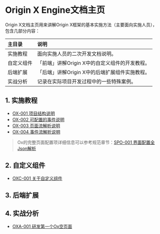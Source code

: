 # Origin X Engine文档主页

Origin X文档主页用来讲解Origin X框架的基本实施方法（主要面向实施人员），包含几部分内容：

| 主目录 | 说明 |
| :--- | :--- |
| 实施教程 | 面向实施人员的二次开发文档说明。 |
| 自定义组件 | 「前端」讲解Origin X中的自定义组件的开发教程。 |
| 后端扩展 | 「后端」讲解Origin X中的后端扩展组件实施教程。 |
| 实战分析 | 记录在实际项目开发过程中的一些特殊案例。 |

## 1. 实施教程

* [OX-001 项目结构说明](/origin-x-engine/1-oxshi-shi-jiao-cheng/ox-001-origin-x-uixiang-mu-jie-gou-shuo-ming.html)
* [OX-002 可配置的事件说明](/origin-x-engine/1-oxshi-shi-jiao-cheng/ox-002-origin-xzhong-ke-pei-zhi-de-shi-jian-shuo-ming.html)
* [OX-003 页面流解析说明](/origin-x-engine/1-oxshi-shi-jiao-cheng/ox-003-ye-mian-liu-jie-xi-shuo-ming.html)
* [OX-004 事件流解析说明](/origin-x-engine/1-oxshi-shi-jiao-cheng/ox-004-shi-jian-liu-jie-xi-shuo-ming.html)

> Ox的完整页面配置项详细信息可以参考规范章节：[SPO-001 界面配置全Json解析](/specification/3-origin-xgui-fan/spo-001-jie-mian-pei-zhi-quan-json-jie-xi.md)

## 2. 自定义组件

* [OXC-001 关于自定义组件](/origin-x-engine/2-oxzi-ding-yi-zu-jian/oxc-001-guan-yu-zi-ding-yi-zu-jian.html)

## 3. 后端扩展

## 4. 实战分析

* [OXA-001 研发第一个Ox空页面](/origin-x-engine/4-oxshi-zhan-fen-xi/oxa-001-kai-fa-di-yi-ge-ox-ye-mian.html)



